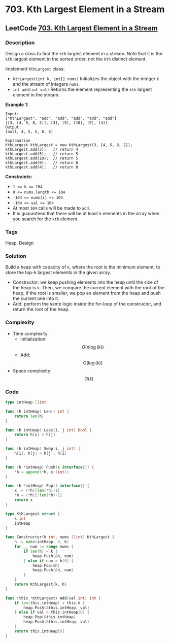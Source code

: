 # 703. Kth Largest Element in a Stream

## LeetCode [703. Kth Largest Element in a Stream](title)

### Description

Design a class to find the `kth` largest element in a stream. Note that it is the `kth` largest element in the sorted order, not the `kth` distinct element.

Implement `KthLargest` class:

* `KthLargest(int k, int[] nums)` Initializes the object with the integer `k` and the stream of integers `nums`.
* `int add(int val)` Returns the element representing the `kth` largest element in the stream.

**Example 1:** 

```text
Input:
["KthLargest", "add", "add", "add", "add", "add"]
[[3, [4, 5, 8, 2]], [3], [5], [10], [9], [4]]
Output:
[null, 4, 5, 5, 8, 8]

Explanation
KthLargest kthLargest = new KthLargest(3, [4, 5, 8, 2]);
kthLargest.add(3);   // return 4
kthLargest.add(5);   // return 5
kthLargest.add(10);  // return 5
kthLargest.add(9);   // return 8
kthLargest.add(4);   // return 8
```

**Constraints:**

* `1 <= k <= 104`
* `0 <= nums.length <= 104`
* `-104 <= nums[i] <= 104`
* `-104 <= val <= 104`
* At most `104` calls will be made to `add`.
* It is guaranteed that there will be at least `k` elements in the array when you search for the `kth` element.

### Tags

Heap, Design

### Solution

Build a heap with capacity of `k`, where the root is the minimum element, to store the top-k largest elements in the given array. 

* Constructor: we keep pushing elements into the heap until the size of the heap is `k`. Then, we compare the current element with the root of the heap, if the root is smaller, we pop an element from the heap and push the current one into it.
* Add: perform the same logic inside the for-loop of the constructor, and return the root of the heap.

### Complexity

* Time complexity
  * Initialization: $$O(n\log(k))$$ 
  * Add: $$O(\log(k))$$ 
* Space complexity: $$O(k)$$

### Code

```go
type intHeap []int

func (h intHeap) Len() int {
	return len(h)
}

func (h intHeap) Less(i, j int) bool {
	return h[i] < h[j]
}

func (h intHeap) Swap(i, j int) {
	h[i], h[j] = h[j], h[i]
}

func (h *intHeap) Push(x interface{}) {
	*h = append(*h, x.(int))
}

func (h *intHeap) Pop() interface{} {
	x := (*h)[len(*h)-1]
	*h = (*h)[:len(*h)-1]
	return x
}

type KthLargest struct {
	k int
	intHeap
}

func Constructor(k int, nums []int) KthLargest {
	h := make(intHeap, 0, k)
	for _, num := range nums {
		if len(h) < k {
			heap.Push(&h, num)
		} else if num > h[0] {
			heap.Pop(&h)
			heap.Push(&h, num)
		}
	}
	return KthLargest{k, h}
}

func (this *KthLargest) Add(val int) int {
	if len(this.intHeap) < this.k {
		heap.Push(&this.intHeap, val)
	} else if val > this.intHeap[0] {
		heap.Pop(&this.intHeap)
		heap.Push(&this.intHeap, val)
	}
	return this.intHeap[0]
}

```

